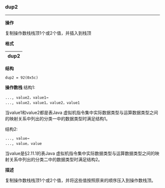 ### dup2

----

**操作**

复制操作数栈栈顶1个或2个值，并插入到栈顶

**格式**

|dup2|
|--------:|

**结构**
```
dup2 = 92(0x5c)
```

**操作数栈**
结构1:
```
..., value2，value1→
..., value2，value1，value2，value1
```
当value1和value2都是表Java 虚拟机指令集中实际数据类型与运算数据类型之间的映射关系中列出的分类一中的数据类型时满足结构1。

结构2:
```
..., value→
..., value，value
```
当value是§2.11.1的表Java 虚拟机指令集中实际数据类型与运算数据类型之间的映射关系中列出的分类二中的数据类型时满足结构2。

**描述**

复制操作数栈栈顶1个或2个值，并将这些值按照原来的顺序压入到操作数栈顶。
